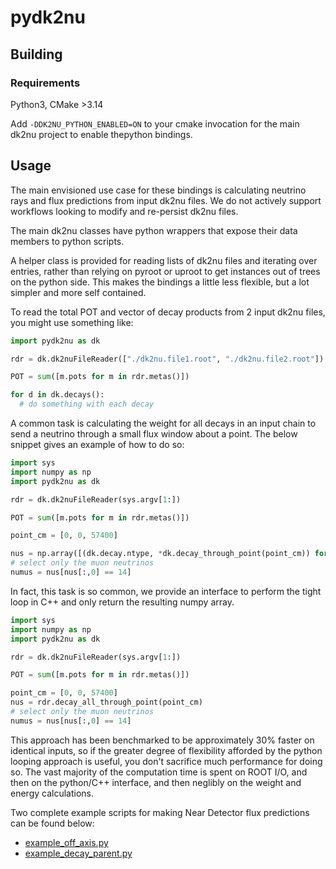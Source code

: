 # pydk2nu

## Building

### Requirements

Python3, CMake >3.14

Add `-DDK2NU_PYTHON_ENABLED=ON` to your cmake invocation for the main dk2nu 
project to enable thepython bindings.

## Usage

The main envisioned use case for these bindings is calculating neutrino rays 
and flux predictions from input dk2nu files. We do not actively support 
workflows looking to modify and re-persist dk2nu files.

The main dk2nu classes have python wrappers that expose their data members to 
python scripts.

A helper class is provided for reading lists of dk2nu files and iterating over
entries, rather than relying on pyroot or uproot to get instances out of trees 
on the python side. This makes the bindings a little less flexible, but a lot 
simpler and more self contained.

To read the total POT and vector of decay products from 2 input dk2nu files, 
you might use something like:

```python
import pydk2nu as dk

rdr = dk.dk2nuFileReader(["./dk2nu.file1.root", "./dk2nu.file2.root"])

POT = sum([m.pots for m in rdr.metas()])

for d in dk.decays():
  # do something with each decay

```

A common task is calculating the weight for all decays in an input chain
to send a neutrino through a small flux window about a point. The below
snippet gives an example of how to do so:

```python
import sys
import numpy as np
import pydk2nu as dk

rdr = dk.dk2nuFileReader(sys.argv[1:])

POT = sum([m.pots for m in rdr.metas()])

point_cm = [0, 0, 57400]

nus = np.array([(dk.decay.ntype, *dk.decay_through_point(point_cm)) for dk in fr.decays()])
# select only the muon neutrinos
numus = nus[nus[:,0] == 14]
```

In fact, this task is so common, we provide an interface to perform the
tight loop in C++ and only return the resulting numpy array.

```python
import sys
import numpy as np
import pydk2nu as dk

rdr = dk.dk2nuFileReader(sys.argv[1:])

POT = sum([m.pots for m in rdr.metas()])

point_cm = [0, 0, 57400]
nus = rdr.decay_all_through_point(point_cm)
# select only the muon neutrinos
numus = nus[nus[:,0] == 14]
```

This approach has been benchmarked to be approximately 30% faster on identical
inputs, so if the greater degree of flexibility afforded by the python looping
approach is useful, you don't sacrifice much performance for doing so. The vast
majority of the computation time is spent on ROOT I/O, and then on the 
python/C++ interface, and then neglibly on the weight and energy calculations.

Two complete example scripts for making Near Detector flux predictions can 
be found below:
* [example_off_axis.py](./example_off_axis.py)
* [example_decay_parent.py](./example_decay_parent.py)
